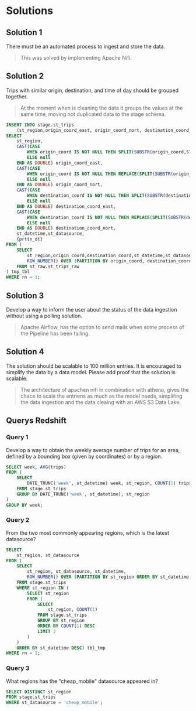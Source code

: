 # Solutions
## Solution 1
There must be an automated process to ingest and store the data.
> This was solved by implementing Apache Nifi.
## Solution 2
Trips with similar origin, destination, and time of day should be grouped together.
> At the moment when is cleaning the data it groups the values at the same time, moving not duplicated data to the stage schema.
```sql
INSERT INTO stage.st_trips 
    (st_region,origin_coord_east, origin_coord_nort, destination_coord_east, destination_coord_nort,st_datetime,st_datasource, prttn_dt)
SELECT 
    st_region,
    CAST(CASE 
        WHEN origin_coord IS NOT NULL THEN SPLIT(SUBSTR(origin_coord,STRPOS(origin_coord,'(')+1),' ')[1]
        ELSE null 
    END AS DOUBLE) origin_coord_east,
    CAST(CASE 
        WHEN origin_coord IS NOT NULL THEN REPLACE(SPLIT(SUBSTR(origin_coord,STRPOS(origin_coord,'(')+1),' ')[2], ')','')
        ELSE null 
    END AS DOUBLE) origin_coord_nort,
    CAST(CASE 
        WHEN destination_coord IS NOT NULL THEN SPLIT(SUBSTR(destination_coord,STRPOS(destination_coord,'(')+1),' ')[1]
        ELSE null 
    END AS DOUBLE) destination_coord_east,
    CAST(CASE 
        WHEN destination_coord IS NOT NULL THEN REPLACE(SPLIT(SUBSTR(destination_coord,STRPOS(destination_coord,'(')+1),' ')[2], ')','')
        ELSE null 
    END AS DOUBLE) destination_coord_nort,
    st_datetime,st_datasource,
    {prttn_dt} 
FROM (
    SELECT 
        st_region,origin_coord,destination_coord,st_datetime,st_datasource,
        ROW_NUMBER() OVER (PARTITION BY origin_coord, destination_coord, st_datetime ORDER BY st_datetime DESC) rn
    FROM st_raw.st_trips_raw
) tmp_tbl
WHERE rn = 1;
```
## Solution 3
Develop a way to inform the user about the status of the data ingestion without using a polling solution.
> Apache Airflow, has the option to send mails when some process of the Pipeline has been failing.

## Solution 4
The solution should be scalable to 100 million entries. It is encouraged to simplify the data by a data model. Please add proof that the solution is scalable.
> The architecture of apachen nifi in combination with athena, gives the chace to scale the entriens as much as the model needs, simplifing the data ingestion and the data cleaing with an AWS S3 Data Lake.

## Querys Redshift

### Query 1
Develop a way to obtain the weekly average number of trips for an area, defined by a bounding box (given by coordinates) or by a region.
```sql
SELECT week, AVG(trips)
FROM (
	SELECT 
		DATE_TRUNC('week', st_datetime) week, st_region, COUNT(1) trips 
	FROM stage.st_trips
	GROUP BY DATE_TRUNC('week', st_datetime), st_region
)
GROUP BY week;
```

### Query 2
From the two most commonly appearing regions, which is the latest datasource?
```sql
SELECT 
	st_region, st_datasource
FROM (
	SELECT 
		st_region, st_datasource, st_datetime,
		ROW_NUMBER() OVER (PARTITION BY st_region ORDER BY st_datetime DESC) rn
	FROM stage.st_trips
	WHERE st_region IN (
		SELECT st_region 
		FROM (
			SELECT 
				st_region, COUNT(1)
			FROM stage.st_trips
			GROUP BY st_region
			ORDER BY COUNT(1) DESC
			LIMIT 2
		)
	)
	ORDER BY st_datetime DESC) tbl_tmp
WHERE rn = 1;  
```

### Query 3
What regions has the "cheap_mobile" datasource appeared in?
```sql
SELECT DISTINCT st_region 
FROM stage.st_trips
WHERE st_datasource = 'cheap_mobile';
```